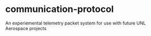 # communication-protocol
An experiemental telemetry packet system for use with future UNL Aerospace projects
